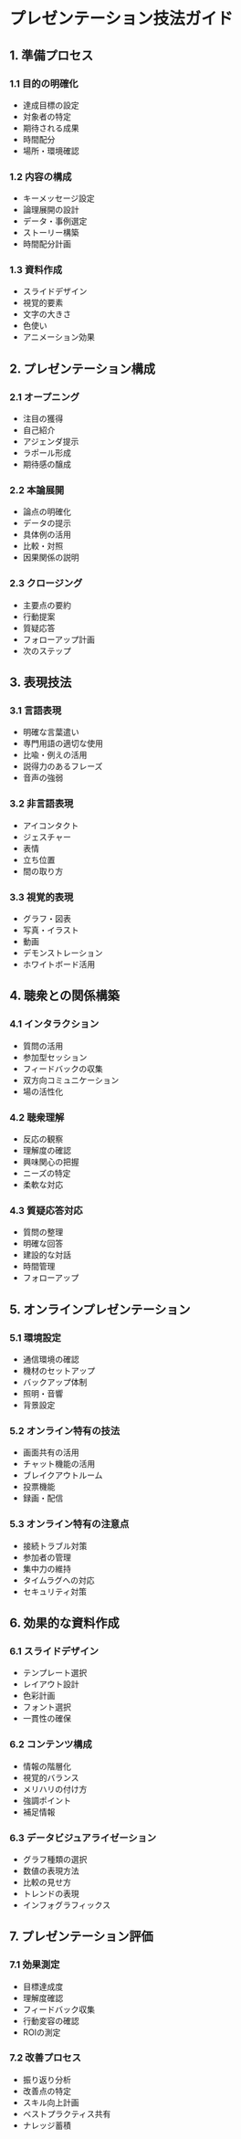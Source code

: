 # プレゼンテーション技法ガイド

## 1. 準備プロセス

### 1.1 目的の明確化
- 達成目標の設定
- 対象者の特定
- 期待される成果
- 時間配分
- 場所・環境確認

### 1.2 内容の構成
- キーメッセージ設定
- 論理展開の設計
- データ・事例選定
- ストーリー構築
- 時間配分計画

### 1.3 資料作成
- スライドデザイン
- 視覚的要素
- 文字の大きさ
- 色使い
- アニメーション効果

## 2. プレゼンテーション構成

### 2.1 オープニング
- 注目の獲得
- 自己紹介
- アジェンダ提示
- ラポール形成
- 期待感の醸成

### 2.2 本論展開
- 論点の明確化
- データの提示
- 具体例の活用
- 比較・対照
- 因果関係の説明

### 2.3 クロージング
- 主要点の要約
- 行動提案
- 質疑応答
- フォローアップ計画
- 次のステップ

## 3. 表現技法

### 3.1 言語表現
- 明確な言葉遣い
- 専門用語の適切な使用
- 比喩・例えの活用
- 説得力のあるフレーズ
- 音声の強弱

### 3.2 非言語表現
- アイコンタクト
- ジェスチャー
- 表情
- 立ち位置
- 間の取り方

### 3.3 視覚的表現
- グラフ・図表
- 写真・イラスト
- 動画
- デモンストレーション
- ホワイトボード活用

## 4. 聴衆との関係構築

### 4.1 インタラクション
- 質問の活用
- 参加型セッション
- フィードバックの収集
- 双方向コミュニケーション
- 場の活性化

### 4.2 聴衆理解
- 反応の観察
- 理解度の確認
- 興味関心の把握
- ニーズの特定
- 柔軟な対応

### 4.3 質疑応答対応
- 質問の整理
- 明確な回答
- 建設的な対話
- 時間管理
- フォローアップ

## 5. オンラインプレゼンテーション

### 5.1 環境設定
- 通信環境の確認
- 機材のセットアップ
- バックアップ体制
- 照明・音響
- 背景設定

### 5.2 オンライン特有の技法
- 画面共有の活用
- チャット機能の活用
- ブレイクアウトルーム
- 投票機能
- 録画・配信

### 5.3 オンライン特有の注意点
- 接続トラブル対策
- 参加者の管理
- 集中力の維持
- タイムラグへの対応
- セキュリティ対策

## 6. 効果的な資料作成

### 6.1 スライドデザイン
- テンプレート選択
- レイアウト設計
- 色彩計画
- フォント選択
- 一貫性の確保

### 6.2 コンテンツ構成
- 情報の階層化
- 視覚的バランス
- メリハリの付け方
- 強調ポイント
- 補足情報

### 6.3 データビジュアライゼーション
- グラフ種類の選択
- 数値の表現方法
- 比較の見せ方
- トレンドの表現
- インフォグラフィックス

## 7. プレゼンテーション評価

### 7.1 効果測定
- 目標達成度
- 理解度確認
- フィードバック収集
- 行動変容の確認
- ROIの測定

### 7.2 改善プロセス
- 振り返り分析
- 改善点の特定
- スキル向上計画
- ベストプラクティス共有
- ナレッジ蓄積